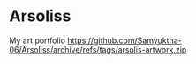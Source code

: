 # Arsoliss
My art portfolio
https://github.com/Samyuktha-06/Arsoliss/archive/refs/tags/arsolis-artwork.zip
